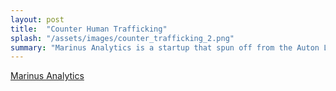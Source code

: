 ```yaml
---
layout: post
title:  "Counter Human Trafficking"
splash: "/assets/images/counter_trafficking_2.png"
summary: "Marinus Analytics is a startup that spun off from the Auton Lab at CMU in 2014."
---
```


[Marinus Analytics](https://www.marinusanalytics.com/)
